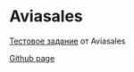 # Aviasales

<a href='https://github.com/KosyanMedia/test-tasks/tree/master/aviasales_frontend'>Тестовое задание</a> от Aviasales
 
<a href='https://grzdrz.github.io/Aviasales/'>Github page</a>
